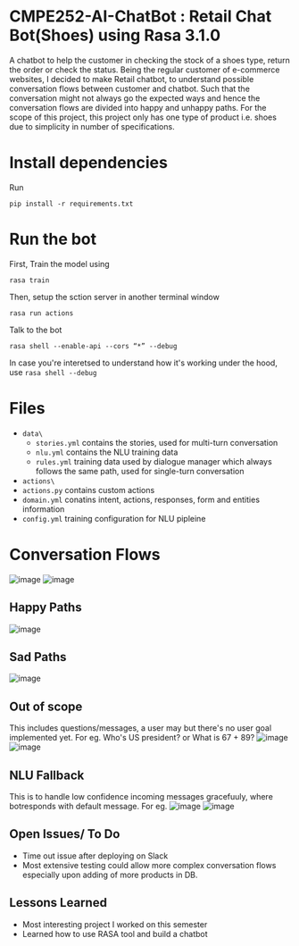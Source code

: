 # CMPE252-AI-ChatBot : Retail Chat Bot(Shoes) using Rasa 3.1.0

A chatbot to help the customer in checking the stock of a shoes type, return the order or check the status. Being the regular customer of e-commerce websites, I decided to make Retail chatbot, to understand possible conversation flows between customer and chatbot. Such that the conversation might not always go the expected ways and hence the conversation flows are divided into happy and unhappy paths. For the scope of this project, this project only has one type of product i.e. shoes due to simplicity in number of specifications.


# Install dependencies
Run

```
pip install -r requirements.txt
```

# Run the bot

First, Train the model using 
```
rasa train
```

Then, setup the sction server in another terminal window 
```
rasa run actions
```

Talk to the bot
```
rasa shell --enable-api --cors “*” --debug
```

In case you're interetsed to understand how it's working under the hood, use `rasa shell --debug`


# Files
  - `data\`
    - `stories.yml` contains the stories, used for multi-turn conversation
    - `nlu.yml` contains the NLU training data
    - `rules.yml` training data used by dialogue manager which always follows the same path, used for single-turn conversation
  - `actions\`
   - `actions.py` contains custom actions
  - `domain.yml` conatins intent, actions, responses, form and entities information
  - `config.yml` training configuration for NLU pipleine

# Conversation Flows
![image](https://user-images.githubusercontent.com/90728105/166392485-d2caf8e4-4d06-45cd-b70d-a5c02f047933.png)
![image](https://user-images.githubusercontent.com/90728105/166414757-6621dc21-4b0f-4f02-af25-8fef5a037f6b.png)

  ## Happy Paths
 ![image](https://user-images.githubusercontent.com/90728105/166414710-094e3470-554d-46ce-b650-4ec5b20af443.png)
 
  
  ## Sad Paths
   ![image](https://user-images.githubusercontent.com/90728105/166414663-c487d9c9-e4c0-44dc-b590-028de11f8501.png)

  ## Out of scope
   This includes questions/messages, a user may but there's no user goal implemented yet. 
   For eg. Who's US president? or What is 67 + 89?
   ![image](https://user-images.githubusercontent.com/90728105/166393306-75f81132-bae2-4bc6-ba77-909d4919273b.png)
   ![image](https://user-images.githubusercontent.com/90728105/166417284-cef9c7fa-b425-4717-8da0-37d703c2fafb.png)

     
   ## NLU Fallback
   This is to handle low confidence incoming messages gracefuuly, where botresponds with default message.
   For eg. 
   ![image](https://user-images.githubusercontent.com/90728105/166415931-938d3fdb-1a20-4382-91b0-ec24ad59f97b.png)
   ![image](https://user-images.githubusercontent.com/90728105/166417181-a73d19af-b279-4251-b150-50e4e8e758c0.png)
   
   
   ## Open Issues/ To Do
   - Time out issue after deploying on Slack
   - Most extensive testing could allow more complex conversation flows especially upon adding of more products in DB.
   
   ## Lessons Learned
   - Most interesting project I worked on this semester
   - Learned how to use RASA tool and build a chatbot


            
  
  
